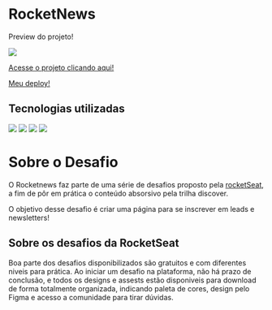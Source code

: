 # RocketNews

<p>Preview do projeto!</p>
<img src="https://camo.githubusercontent.com/ab73bf5bc9d17b26dea1a72162f2cd60a0ecd58e6301f75eea2501566ceca77f/68747470733a2f2f692e6962622e636f2f34674e4d4270422f696d6167652e706e67">

<p><a href='https://efficient-sloth-d85.notion.site/Desafio-RocketNews-2e2c5d56b41f4b13a7d8df6b5affc0ec'>Acesse o projeto clicando aqui!</a><p>
<p><a href='https://fxneves.github.io/rocket_news/'>Meu deploy!</a></p>

<h2>Tecnologias utilizadas</h2>
<img src="https://img.shields.io/badge/HTML5-E34F26?style=for-the-badge&logo=html5&logoColor=white">
<img src="https://img.shields.io/badge/CSS3-1572B6?style=for-the-badge&logo=css3&logoColor=white">
<img src="https://img.shields.io/badge/JavaScript-F7DF1E?style=for-the-badge&logo=javascript&logoColor=black">
<img src="https://img.shields.io/badge/Git-E34F26?style=for-the-badge&logo=git&logoColor=white">

<h1>Sobre o Desafio</h2>
<p>O Rocketnews faz parte de uma série de desafios proposto pela <a href="https://rocketseat.com.br">rocketSeat</a>, a fim de pôr em prática o conteúdo absorsivo pela trilha discover.</p>
<p>O objetivo desse desafio é criar uma página para se inscrever em leads e newsletters!</p>

<h2>Sobre os desafios da RocketSeat</h2>
<p>Boa parte dos desafios disponibilizados são gratuitos e com diferentes niveis para prática. Ao iniciar um desafio na plataforma, não há prazo de conclusão, e todos os designs e assests estão disponiveis para download de forma totalmente organizada, indicando paleta de cores, design pelo Figma e acesso a comunidade para tirar dúvidas.
